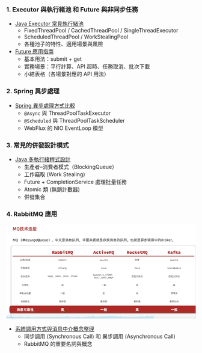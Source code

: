 ### 1. Executor 與執行緒池 和 Future 與非同步任務
- [Java Executor 常見執行緒池](src/main/java/com/javaBasic/threadpool)
    - FixedThreadPool / CachedThreadPool / SingleThreadExecutor
    - ScheduledThreadPool / WorkStealingPool
    - 各種池子的特性、適用場景與風險
- [Future 應用指南](src/main/java/com/javaBasic/threadpool)
    - 基本用法：submit + get
    - 實務場景：平行計算、API 超時、任務取消、批次下載
    - 小結表格（各場景對應的 API 用法）

### 2. Spring 異步處理
- [Spring 異步處理方式比較](src/Spring異步處理方式比較表/readme.md)
    - `@Async` 與 ThreadPoolTaskExecutor
    - `@Scheduled` 與 ThreadPoolTaskScheduler
    - WebFlux 的 NIO EventLoop 模型  

### 3. 常見的併發設計模式
- [Java 多執行緒程式設計](src/main/java/com/javaBasic/concurrent)
  - 生產者–消費者模式（BlockingQueue）
  - 工作竊取 (Work Stealing)
  - Future + CompletionService 處理批量任務
  - Atomic 類 (無鎖計數器)
  - 併發集合
### 4. RabbitMQ 應用
![MessageQueue比較圖](rabbitMQ/picture/MessageQueue.png)
- [系統調用方式與消息中介概念整理](rabbitMQ)
  - 同步調用 (Synchronous Call) 和 異步調用 (Asynchronous Call)
  - RabbitMQ 的重要名詞與概念